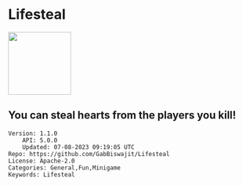 # Lifesteal
<img src="https://raw.githubusercontent.com/GabBiswajit/Lifesteal/fd00b300f5270b98ef394799807195a5ddbabe02/icon.png" width="128" height="128" />

## You can steal hearts from the players you kill!
```properties
Version: 1.1.0
    API: 5.0.0
    Updated: 07-08-2023 09:19:05 UTC
Repo: https://github.com/GabBiswajit/Lifesteal
License: Apache-2.0
Categories: General,Fun,Minigame
Keywords: Lifesteal
```